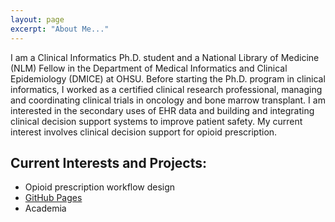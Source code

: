 ```yaml
---
layout: page
excerpt: "About Me..."
---
```


I am a Clinical Informatics Ph.D. student and a National Library of Medicine (NLM) Fellow in the Department of Medical Informatics and Clinical Epidemiology (DMICE) at OHSU. Before starting the Ph.D. program in clinical informatics, I worked as a certified clinical research professional, managing and coordinating clinical trials in oncology and bone marrow transplant. I am interested in the secondary uses of EHR data and building and integrating clinical decision support systems to improve patient safety. My current interest involves clinical decision support for opioid prescription.  

## Current Interests and Projects:

- Opioid prescription workflow design
- [GitHub Pages](http://meenamishra.github.io)
- Academia

